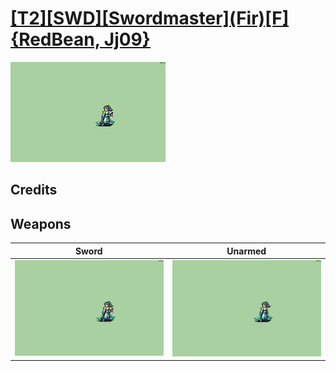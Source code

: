 # [\[T2\]\[SWD\]\[Swordmaster\]\(Fir\)\[F\]{RedBean, Jj09}](./%5BT2%5D%5BSWD%5D%5BSwordmaster%5D(Fir)%5BF%5D%7BRedBean,%20Jj09%7D)

<img src="./1.%20Sword/Sword_000.png" alt="[T2][SWD][Swordmaster](Fir)[F]{RedBean, Jj09} standing" />

## Credits



## Weapons


|Sword |Unarmed |
|  :---: | :---: |
| <img alt="Sword animation" src="./1.%20Sword/Sword.gif" /> | <img alt="Unarmed animation" src="./8.%20Unarmed/Unarmed.gif" /> |
